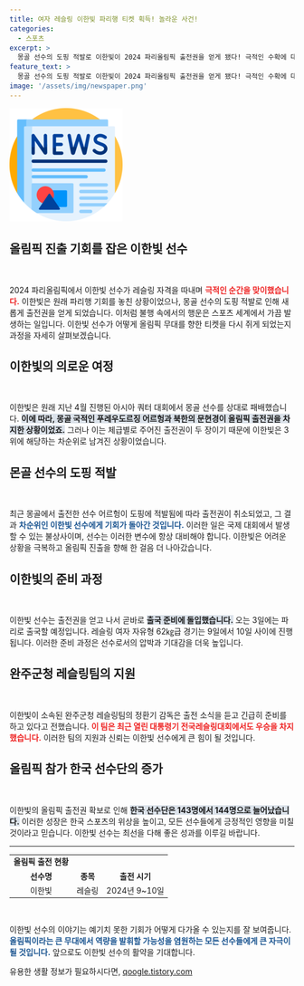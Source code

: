 ```yaml
---
title: 여자 레슬링 이한빛 파리행 티켓 획득! 놀라운 사건!
categories:
  - 스포츠
excerpt: >
  몽골 선수의 도핑 적발로 이한빛이 2024 파리올림픽 출전권을 얻게 됐다! 극적인 수확에 대한 이한빛의 준비와 각오, 그리고 한국 대표팀의 숫자 증가가 주목된다. 클릭해 그 뒷이야기를 확인하세요!
feature_text: >
  몽골 선수의 도핑 적발로 이한빛이 2024 파리올림픽 출전권을 얻게 됐다! 극적인 수확에 대한 이한빛의 준비와 각오, 그리고 한국 대표팀의 숫자 증가가 주목된다. 클릭해 그 뒷이야기를 확인하세요!
image: '/assets/img/newspaper.png'
---
```


<p><img src="/assets/img/newspaper.png" alt="kimp 속보" /></p>

<h2 data-ke-size="size26">올림픽 진출 기회를 잡은 이한빛 선수</h2>

<p data-ke-size="size16">&nbsp;</p>

<p>2024 파리올림픽에서 이한빛 선수가 레슬링 자격을 따내며 <b><span style="color: #ee2323;">극적인 순간을 맞이했습니다.</span></b> 이한빛은 원래 파리행 기회를 놓친 상황이었으나, 몽골 선수의 도핑 적발로 인해 새롭게 출전권을 얻게 되었습니다. 이처럼 불행 속에서의 행운은 스포츠 세계에서 가끔 발생하는 일입니다. 이한빛 선수가 어떻게 올림픽 무대를 향한 티켓을 다시 쥐게 되었는지 과정을 자세히 살펴보겠습니다.</p>

<h2 data-ke-size="size26">이한빛의 의로운 여정</h2>

<p data-ke-size="size16">&nbsp;</p>

<p>이한빛은 원래 지난 4월 진행된 아시아 쿼터 대회에서 몽골 선수를 상대로 패배했습니다. <b><span style="background-color: #21538527;">이에 따라, 몽골 국적인 푸레우도르징 어르헝과 북한의 문현경이 올림픽 출전권을 차지한 상황이었죠.</span></b> 그러나 이는 체급별로 주어진 출전권이 두 장이기 때문에 이한빛은 3위에 해당하는 차순위로 남겨진 상황이었습니다. </p>

<h2 data-ke-size="size26">몬골 선수의 도핑 적발</h2>

<p data-ke-size="size16">&nbsp;</p>

<p>최근 몽골에서 출전한 선수 어르헝이 도핑에 적발됨에 따라 출전권이 취소되었고, 그 결과 <b><span style="color: #1a5490;">차순위인 이한빛 선수에게 기회가 돌아간 것입니다.</span></b> 이러한 일은 국제 대회에서 발생할 수 있는 불상사이며, 선수는 이러한 변수에 항상 대비해야 합니다. 이한빛은 어려운 상황을 극복하고 올림픽 진출을 향해 한 걸음 더 나아갔습니다.</p>

<h2 data-ke-size="size26">이한빛의 준비 과정</h2>

<p data-ke-size="size16">&nbsp;</p>

<p>이한빛 선수는 출전권을 얻고 나서 곧바로 <b><span style="background-color: #21538527;">출국 준비에 돌입했습니다.</span></b> 오는 3일에는 파리로 출국할 예정입니다. 레슬링 여자 자유형 62㎏급 경기는 9일에서 10일 사이에 진행됩니다. 이러한 준비 과정은 선수로서의 압박과 기대감을 더욱 높입니다.</p>

<h2 data-ke-size="size26">완주군청 레슬링팀의 지원</h2>

<p data-ke-size="size16">&nbsp;</p>

<p>이한빛이 소속된 완주군청 레슬링팀의 정환기 감독은 출전 소식을 듣고 긴급히 준비를 하고 있다고 전했습니다. <b><span style="color: #ee2323;">이 팀은 최근 열린 대통령기 전국레슬링대회에서도 우승을 차지했습니다.</span></b> 이러한 팀의 지원과 신뢰는 이한빛 선수에게 큰 힘이 될 것입니다.</p>

<h2 data-ke-size="size26">올림픽 참가 한국 선수단의 증가</h2>

<p data-ke-size="size16">&nbsp;</p>

<p>이한빛의 올림픽 출전권 확보로 인해 <b><span style="background-color: #21538527;">한국 선수단은 143명에서 144명으로 늘어났습니다.</span></b> 이러한 성장은 한국 스포츠의 위상을 높이고, 모든 선수들에게 긍정적인 영향을 미칠 것이라고 믿습니다. 이한빛 선수는 최선을 다해 좋은 성과를 이루길 바랍니다.</p>

<hr>

<table style="width: 100%;">
<tr>
<td style="text-align: center; height: 17px;"><b>올림픽 출전 현황</b></td>
</tr>
<tr>
<td style="text-align: center; height: 17px;"><b>선수명</b></td>
<td style="text-align: center; height: 17px;"><b>종목</b></td>
<td style="text-align: center; height: 17px;"><b>출전 시기</b></td>
</tr>
<tr>
<td style="text-align: center; height: 17px;">이한빛</td>
<td style="text-align: center; height: 17px;">레슬링</td>
<td style="text-align: center; height: 17px;">2024년 9~10일</td>
</tr>
</table>

<p data-ke-size="size16">&nbsp;</p>

<p>이한빛 선수의 이야기는 예기치 못한 기회가 어떻게 다가올 수 있는지를 잘 보여줍니다. <b><span style="color: #1a5490;">올림픽이라는 큰 무대에서 역량을 발휘할 가능성을 염원하는 모든 선수들에게 큰 자극이 될 것입니다.</span></b> 앞으로도 이한빛 선수의 활약을 기대합니다.</p>
유용한 생활 정보가 필요하시다면, <a href="https://qoogle.tistory.com" rel="dofollow">qoogle.tistory.com</a>



